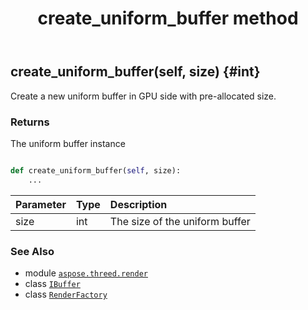 ﻿---
title: create_uniform_buffer method
second_title: Aspose.3D for Python via .NET API References
description: 
type: docs
weight: 100
url: /python-net/aspose.threed.render/renderfactory/create_uniform_buffer/
is_root: false
---

## create_uniform_buffer(self, size) {#int}

Create a new uniform buffer in GPU side with pre-allocated size.


### Returns 


The uniform buffer instance


```python

def create_uniform_buffer(self, size):
    ...
```


| Parameter | Type | Description |
| :- | :- | :- |
| size | int | The size of the uniform buffer |



### See Also
* module [`aspose.threed.render`](../../)
* class [`IBuffer`](/3d/python-net/aspose.threed.render/ibuffer)
* class [`RenderFactory`](/3d/python-net/aspose.threed.render/renderfactory)
